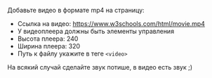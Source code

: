Добавьте видео в формате mp4 на страницу:

* Ссылка на видео: https://www.w3schools.com/html/movie.mp4
* У видеоплеера должны быть элементы управления
* Высота плеера: 240
* Ширина плеера: 320
* Путь к файлу укажите в теге `<video>`

На всякий случай сделайте звук потише, в видео есть звук ;)
